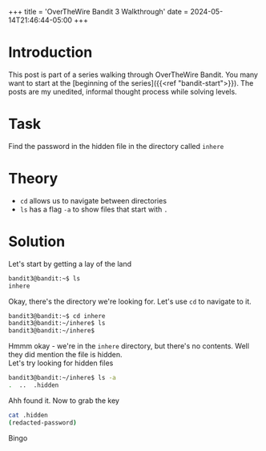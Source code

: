 +++
title = 'OverTheWire Bandit 3 Walkthrough'
date = 2024-05-14T21:46:44-05:00
+++

# Introduction
This post is part of a series walking through OverTheWire Bandit.  You many want to start at the [beginning of the series]({{<ref "bandit-start">}}).  The posts are my unedited, informal thought process while solving levels. 

# Task
Find the password in the hidden file in the directory called `inhere`

# Theory
- `cd` allows us to navigate between directories
- `ls` has a flag `-a` to show files that start with `.`

# Solution
Let's start by getting a lay of the land
```bash
bandit3@bandit:~$ ls
inhere
```
Okay, there's the directory we're looking for.  Let's use `cd` to navigate to it.
```bash
bandit3@bandit:~$ cd inhere
bandit3@bandit:~/inhere$ ls
bandit3@bandit:~/inhere$
```
Hmmm okay - we're in the `inhere` directory, but there's no contents.  Well they did mention the file is hidden.\
Let's try looking for hidden files
```bash
bandit3@bandit:~/inhere$ ls -a
.  ..  .hidden
```
Ahh found it.  Now to grab the key

```bash
cat .hidden
(redacted-password)
```
Bingo